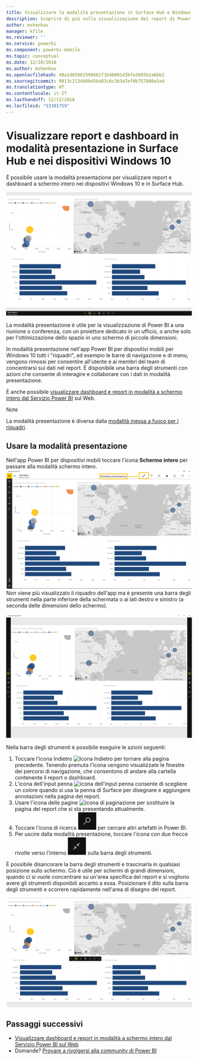 ```yaml
---
title: Visualizzare la modalità presentazione in Surface Hub e Windows 10 - Power BI
description: Scoprire di più sulla visualizzazione dei report di Power BI in Surface Hub e sulla visualizzazione di dashboard, report e riquadri di Power BI in modalità schermo intero nei dispositivi Windows 10.
author: mshenhav
manager: kfile
ms.reviewer: ''
ms.service: powerbi
ms.component: powerbi-mobile
ms.topic: conceptual
ms.date: 12/10/2018
ms.author: mshenhav
ms.openlocfilehash: 49a1d8386159966171b46801d3bfe3685b2a6bb2
ms.sourcegitcommit: 9913c213d40b45ba83c6c3b3a7ef0b757800e3ad
ms.translationtype: HT
ms.contentlocale: it-IT
ms.lasthandoff: 12/12/2018
ms.locfileid: "53301759"
---
```

# <a name="view-reports-and-dashboards-in-presentation-mode-on-surface-hub-and-windows-10-devices"></a>Visualizzare report e dashboard in modalità presentazione in Surface Hub e nei dispositivi Windows 10
È possibile usare la modalità presentazione per visualizzare report e dashboard a schermo intero nei dispositivi Windows 10 e in Surface Hub. 

![Report in modalità schermo intero](./media/mobile-windows-10-app-presentation-mode/power-bi-presentation-mode.png)

La modalità presentazione è utile per la visualizzazione di Power BI a una riunione o conferenza, con un proiettore dedicato in un ufficio, o anche solo per l'ottimizzazione dello spazio in uno schermo di piccole dimensioni. 

In modalità presentazione nell'app Power BI per dispositivi mobili per Windows 10 tutti i "riquadri", ad esempio le barre di navigazione e di menu, vengono rimossi per consentire all'utente e ai membri del team di concentrarsi sui dati nel report. È disponibile una barra degli strumenti con azioni che consente di interagire e collaborare con i dati in modalità presentazione.

È anche possibile [visualizzare dashboard e report in modalità a schermo intero dal Servizio Power BI](../end-user-focus.md) sul Web.

> [!NOTE]
> La modalità presentazione è diversa dalla [modalità messa a fuoco per i riquadri](mobile-tiles-in-the-mobile-apps.md).
> 
> 

## <a name="use-presentation-mode"></a>Usare la modalità presentazione
Nell'app Power BI per dispositivi mobili toccare l'icona **Schermo intero** per passare alla modalità schermo intero.
![Icona schermo intero](././media/mobile-windows-10-app-presentation-mode/power-bi-full-screen-icon.png) Non viene più visualizzato il riquadro dell'app ma è presente una barra degli strumenti nella parte inferiore della schermata o ai lati destro e sinistro (a seconda delle dimensioni dello schermo).

![Report in modalità schermo intero con le barre degli strumenti laterali](./media/mobile-windows-10-app-presentation-mode/power-bi-presentation-mode2.png)

Nella barra degli strumenti è possibile eseguire le azioni seguenti:

1. Toccare l'icona Indietro ![Icona Indietro](./media/mobile-windows-10-app-presentation-mode/power-bi-windows-10-presentation-back-icon.png) per tornare alla pagina precedente. Tenendo premuta l'icona vengono visualizzate le finestre dei percorsi di navigazione, che consentono di andare alla cartella contenente il report o dashboard.
2. L'icona dell'input penna ![icona dell'input penna](./media/mobile-windows-10-app-presentation-mode/power-bi-windows-10-presentation-ink-icon.png) consente di scegliere un colore quando si usa la penna di Surface per disegnare e aggiungere annotazioni nella pagina del report. 
3. Usare l'icona delle pagine ![icona di paginazione](./media/mobile-windows-10-app-presentation-mode/power-bi-windows-10-presentation-pages-icon.png) per sostituire la pagina del report che si sta presentando attualmente.
4. Toccare l'icona di ricerca ![icona Cerca](./media/mobile-windows-10-app-presentation-mode/power-bi-windows-10-presentation-search-icon.png) per cercare altri artefatti in Power BI.
5. Per uscire dalla modalità presentazione, toccare l'icona con due frecce rivolte verso l'interno ![Esci dalla modalità schermo intero](./media/mobile-windows-10-app-presentation-mode/power-bi-windows-10-exit-full-screen-icon.png) sulla barra degli strumenti.

È possibile disancorare la barra degli strumenti e trascinarla in qualsiasi posizione sullo schermo. Ciò è utile per schermi di grandi dimensioni, quando ci si vuole concentrare su un'area specifica del report e si vogliono avere gli strumenti disponibili accanto a essa. Posizionare il dito sulla barra degli strumenti e scorrere rapidamente nell'area di disegno del report.

![Report in modalità presentazione e barra degli strumenti disancorata](./media/mobile-windows-10-app-presentation-mode/power-bi-windows-10-presentation-drag-toolbar.png)


## <a name="next-steps"></a>Passaggi successivi
* [Visualizzare dashboard e report in modalità a schermo intero dal Servizio Power BI sul Web](../end-user-focus.md)
* Domande? [Provare a rivolgersi alla community di Power BI](http://community.powerbi.com/)

